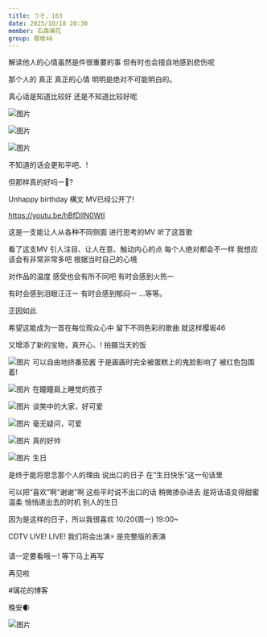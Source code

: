 ```yaml
---
title: うそ、163
date: 2025/10/18 20:30
member: 石森璃花
group: 樱坂46
---
```


解读他人的心情虽然是件很重要的事
但有时也会擅自地感到悲伤呢

那个人的 真正 真正的心情
明明是绝对不可能明白的。








真心话是知道比较好
还是不知道比较好呢



![图片](https://sakurazaka46.com/files/14/diary/s46/blog/moblog/202510/mob6XWQFM.jpg)

![图片](https://sakurazaka46.com/files/14/diary/s46/blog/moblog/202510/mobPsYswO.jpg)

![图片](https://sakurazaka46.com/files/14/diary/s46/blog/moblog/202510/mobfQxjNu.jpg)










不知道的话会更和平吧、!
























但那样真的好吗ー🧐?




































Unhappy birthday 構文
MV已经公开了!

https://youtu.be/hBfDlIN0WtI








这是一支能让人从各种不同侧面
进行思考的MV
听了这首歌



看了这支MV
引人注目、让人在意、触动内心的点
每个人绝对都会不一样
我想应该会有非常非常多吧
根据当时自己的心境



对作品的温度
感受也会有所不同吧
有时会感到火热ー





有时会感到泪眼汪汪ー
有时会感到郁闷ー
…等等。

正因如此






希望这能成为一首在每位观众心中
留下不同色彩的歌曲
就这样樱坂46





又增添了新的宝物，真开心、!
拍摄当天的饭
















![图片](https://sakurazaka46.com/files/14/diary/s46/blog/moblog/202510/mobzmOqpx.jpg)
可以自由地挤番茄酱
于是画画时完全被蛋糕上的鬼脸影响了
被红色包围着!






![图片](https://sakurazaka46.com/files/14/diary/s46/blog/moblog/202510/mobqnlIk4.jpg)
在瞳瞳肩上睡觉的孩子







![图片](https://sakurazaka46.com/files/14/diary/s46/blog/moblog/202510/mobhTqovp.jpg)
谈笑中的大家，好可爱






![图片](https://sakurazaka46.com/files/14/diary/s46/blog/moblog/202510/mobX6uJP1.jpg)
毫无疑问，可爱






![图片](https://sakurazaka46.com/files/14/diary/s46/blog/moblog/202510/mobMjPCXE.jpg)
真的好帅






![图片](https://sakurazaka46.com/files/14/diary/s46/blog/moblog/202510/mobIzSokq.jpg)
生日






































是终于能将思念那个人的理由
说出口的日子
在“生日快乐”这一句话里


可以把“喜欢”啊“谢谢”啊
这些平时说不出口的话
稍微掺杂进去
是将话语变得甜蜜温柔
悄悄递出去的时机
别人的生日




因为是这样的日子，所以我很喜欢
10/20(周一) 19:00~






























CDTV LIVE! LIVE!
我们将会出演⚡️
是完整版的表演

请一定要看哦ー!
等下马上再写





再见啦

#璃花的博客


晚安🌒
































![图片](https://sakurazaka46.com/files/14/diary/s46/blog/moblog/202510/mobJZXYpD.jpg)